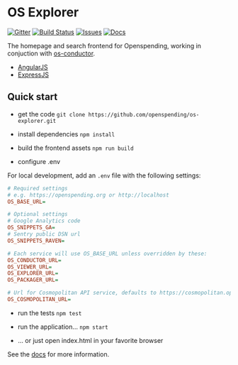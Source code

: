 # OS Explorer

[![Gitter](https://img.shields.io/gitter/room/openspending/chat.svg)](https://gitter.im/openspending/chat)
[![Build Status](https://travis-ci.org/openspending/os-explorer.svg?branch=master)](https://travis-ci.org/openspending/os-explorer)
[![Issues](https://img.shields.io/badge/issue-tracker-orange.svg)](https://github.com/openspending/openspending/issues)
[![Docs](https://img.shields.io/badge/docs-latest-blue.svg)](http://docs.openspending.org/en/latest/developers/explorer/)

The homepage and search frontend for Openspending, working in conjuction with [os-conductor](https://github.com/openspending/os-conductor).

- [AngularJS](https://angularjs.org/)
- [ExpressJS](https://expressjs.com/)

## Quick start

- get the code
`git clone https://github.com/openspending/os-explorer.git`

- install dependencies
`npm install`

- build the frontend assets
`npm run build`

- configure .env

For local development, add an `.env` file with the following settings:
```ini
# Required settings
# e.g. https://openspending.org or http://localhost
OS_BASE_URL=

# Optional settings
# Google Analytics code
OS_SNIPPETS_GA=
# Sentry public DSN url
OS_SNIPPETS_RAVEN=

# Each service will use OS_BASE_URL unless overridden by these:
OS_CONDUCTOR_URL=
OS_VIEWER_URL=
OS_EXPLORER_URL=
OS_PACKAGER_URL=

# Url for Cosmopolitan API service, defaults to https://cosmopolitan.openspending.org/?format=json
OS_COSMOPOLITAN_URL=
```

- run the tests
`npm test`

- run the application...
`npm start`

- ... or just open index.html in your favorite browser

See the [docs](http://docs.openspending.org/en/latest/developers/explorer/) for more information.
